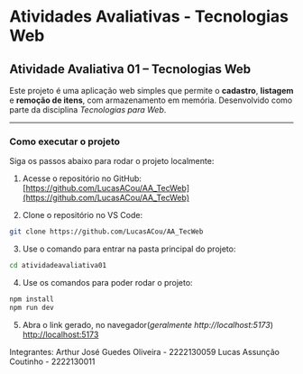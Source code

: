 # Atividades Avaliativas - Tecnologias Web

## Atividade Avaliativa 01 – Tecnologias Web

Este projeto é uma aplicação web simples que permite o **cadastro**, **listagem** e **remoção de itens**, com armazenamento em memória. Desenvolvido como parte da disciplina _Tecnologias para Web_.

---

### Como executar o projeto

Siga os passos abaixo para rodar o projeto localmente:

1. Acesse o repositório no GitHub:  
[https://github.com/LucasACou/AA_TecWeb](https://github.com/LucasACou/AA_TecWeb)

2. Clone o repositório no VS Code:
```bash
git clone https://github.com/LucasACou/AA_TecWeb
```

3. Use o comando para entrar na pasta principal do projeto:
```bash
cd atividadeavaliativa01
```

4. Use os comandos para poder rodar o projeto:
```bash
npm install
npm run dev
```

5. Abra o link gerado, no navegador(*geralmente http://localhost:5173*)
[http://localhost:5173](http://localhost:5173)

Integrantes: 
Arthur José Guedes Oliveira - 2222130059
Lucas Assunção Coutinho - 2222130011
